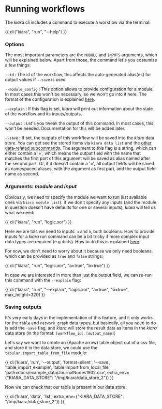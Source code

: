 # Running workflows

The *kiara* cli includes a command to execute a workflow via the terminal:

{{ cli("kiara", "run", "--help") }}

### Options

The most important parameters are the ``MODULE`` and ``INPUTS`` arguments, which will be explained below. Apart from those,
the command let's you costumize a few things:

``--id``
:    The id of the workflow, this affects the auto-generated alias(es) for output values if ``--save`` is used

``--module_config``
:    This option allows to provide configuration for a module. In most cases this won't be necessary, so we won't go into
     it here. The format of the configuration is explained [here](../../usage/#complex-inputs).

``--explain``
:    If this flag is set, *kiara* will print out information about the state of the workflow and its inputs/outputs.

``--output``
:    Let's you tweak the output of this command. In most cases, this won't be needed. Documentation for this will be added later.

``--save``
:    If set, the outputs of this workflow will be saved into the *kiara* data store. You can get see the stored items
     via ``kiara data list`` and the [other data-related subcommands](./data.md). The argument to this flag is a string,
     which can either contain a '=', which means the output field with the name that matches the first part of this argument
     will be saved as alias named after the second part. Or, if it doesn't contain a '=', all output fields will be saved
     as namespaced aliases, with the argument as first part, and the output field name as second.


### Arguments: *module* and *input*

Obviously, we need to specify the module we want to run (list available ones via ``kiara module list``). If we don't
specify any inputs (and the module in question doesn't have defaults for one or several inputs), *kiara* will tell us
what we need:

{{ cli("kiara", "run", "logic.xor") }}

Here we are tols we need to inputs: ``a`` and ``b``, both booleans. How to provide inputs for a *kiara* run command can
be a bit tricky if more complex input data types are required (e.g dicts). How to do this is explained [here](../..//usage/#complex-inputs).

For now, we don't need to worry about it because we only need booleans, which can be provided as ``true`` and ``false`` strings:

{{ cli("kiara", "run", "logic.xor", "a=true", "b=true") }}

In case we are interested in more than just the output field, we can re-run this command with the ``--explain`` flag:

{{ cli("kiara", "run", "--explain", "logic.xor", "a=true", "b=true", max_height=320) }}

### Saving outputs

It's very early days in the implementation of this feature, and it only works for the ``table`` and ``network_graph`` data
types, but basically, all you need to do is add the ``-save`` flag, and *kiara* will store the result data as items in the
*kiara* data store (in the format: ``[workflow_id].[output_name]``)

Let's say we want to create an (Apache arrow) table object out of a csv file, and store it in the data store, we could use
the ``tabular.import_table_from_file`` module:

{{ cli('kiara', 'run', '--output', 'format=silent', '--save', 'table_import_example', 'table.import.from_local_file', 'path=docs/example_data/JournalNodes1902.csv', extra_env={"KIARA_DATA_STORE": "/tmp/kiara/data_store_2"}) }}

Now we can check that our table is present in our data store:

{{ cli('kiara', 'data', 'list', extra_env={"KIARA_DATA_STORE": "/tmp/kiara/data_store_2"}) }}
